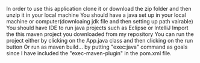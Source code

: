 In order to use this application clone it or download the zip folder and then unzip it in your local machine
You should have a java set up in your local machine or computer(downloaing jdk file and then setting up path vairable)
You should have IDE to run java projects such as Eclipse or IntelliJ
Import the this maven project you downloaded from my repository
You can run the project either by clicking on the App.java class and then clicking on the run button
Or run as maven build... by putting "exec:java" command as goals since I have included the "exec-maven-plugin" in the pom.xml file. 
